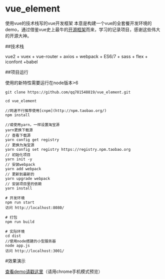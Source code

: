 # vue_element
使用vue的技术栈写的vue开发框架
本意是构建一个vue的全套餐开发环境的demo，通过借鉴vue史上最牛的[开源框架](https://github.com/bailicangdu/vue2-elm)而来，学习的记录项目，感谢这些伟大的开源大神。

##技术栈

vue2 + vuex + vue-router + axios + webpack + ES6/7  + sass + flex + iconfont +babel


##项目运行

使用的新特性需要运行在node版本>6

```
git clone https://github.com/qq781548819/vue_element.git

cd vue_element

//网速不行推荐使用[cnpm](http://npm.taobao.org/)
npm install

//或使用yarn，一样设置淘宝源
yarn更换下载源
// 查看下载源
yarn config get registry
// 更换为淘宝源
yarn config set registry https://registry.npm.taobao.org
// 初始化项目
yarn init -y
// 安装webpack
yarn add webpack
// 更新到最新的
yarn upgrade webpack
// 安装项目里的依赖
yarn install

# 开发环境
npm run start
访问 http://localhost:8080/

# 打包
npm run build

# 实际环境
cd dist
//使用node搭建的小型服务器
node app.js
访问 http://localhost:3001/
```

#效果演示

[查看demo请戳这里](http://120.77.83.195:3001/#/)（请用chrome手机模式预览）
